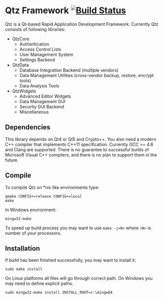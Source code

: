 # Qtz Framework [![Build Status](https://travis-ci.org/soroush/qtz.png?branch=master)](https://travis-ci.org/soroush/qtz)

Qtz is a Qt-based Rapid Application Development Framework. Currently Qtz
consists of following libraries:

* QtzCore
  - Authentication 
  - Access Control Lists
  - User Management System
  - Settings Backend
* QtzData
  - Database Integration Backend (multiple vendors)
  - Data Management Utilities (cross-vendor backup, restore, encrypt tools)
  - Data Analysis Tools
* QtzWidgets
  - Advanced Editor Widgets
  - Data Management GUI
  - Security GUI Backend
  - Miscellaneous 

## Dependencies

This library depends on Qt4 or Qt5 and Crypto++. You also need a modern C++
compiler that implements C++11 specification. Currently GCC >= 4.6 and Clang are
supported. There is no guarantee to successful builds of Microsoft Visual C++
compilers, and there is no plan to support them in the future.

## Compile
To compile Qtz on *nix like environments type:

    qmake CONFIG+=release CONFIG+=local
    make

In Windows environment:

    mingw32-make

To speed up build process you may want to use `make -j<N>` where `<N>` is number
of your processors.

## Installation
If build has been finished successfully, you may want to install it:

    sudo make install

On Linux platforms all files will go through correct path. On Windows you may
need to define explicit paths.

    sudo mingw32-make install INSTALL_ROOT=c:\mingw64